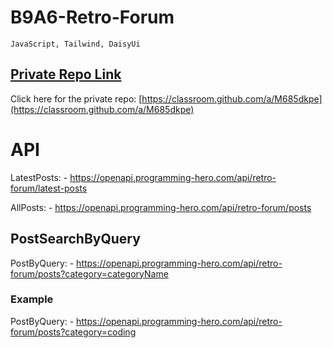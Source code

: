 
# B9A6-Retro-Forum
    JavaScript, Tailwind, DaisyUi


## [ Private Repo Link](https://classroom.github.com/a/M685dkpe)

Click here for the private repo: [https://classroom.github.com/a/M685dkpe](https://classroom.github.com/a/M685dkpe)



# API

LatestPosts: - https://openapi.programming-hero.com/api/retro-forum/latest-posts

AllPosts: - https://openapi.programming-hero.com/api/retro-forum/posts

## PostSearchByQuery

PostByQuery: -  https://openapi.programming-hero.com/api/retro-forum/posts?category=categoryName


### Example

PostByQuery: - https://openapi.programming-hero.com/api/retro-forum/posts?category=coding




